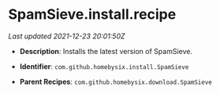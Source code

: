# SpamSieve.install.recipe

_Last updated 2021-12-23 20:01:50Z_

- **Description**: Installs the latest version of SpamSieve.

- **Identifier**: `com.github.homebysix.install.SpamSieve`

- **Parent Recipes**: `com.github.homebysix.download.SpamSieve`
